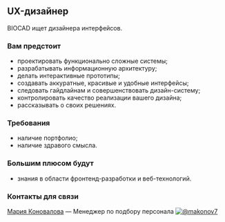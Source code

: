 ## UX-дизайнер

BIOCAD ищет дизайнера интерфейсов.

### Вам предстоит
  - проектировать функционально сложные системы;
  - разрабатывать информационную архитектуру;
  - делать интерактивные прототипы;
  - создавать аккуратные, красивые и удобные интерфейсы;
  - следовать гайдлайнам и совершенствовать дизайн-систему;
  - контролировать качество реализации вашего дизайна;
  - рассказывать о своих решениях.

### Требования
  - наличие портфолио;
  - наличие здравого смысла.

### Большим плюсом будут
  - знания в области фронтенд-разработки и веб-технологий.

### Контакты для связи
[Мария Коновалова](mailto:konovalova@biocad.ru) — Менеджер по подбору персонала [![@makonov7](/img/telegram.png)](https://t.me/makonov7)
